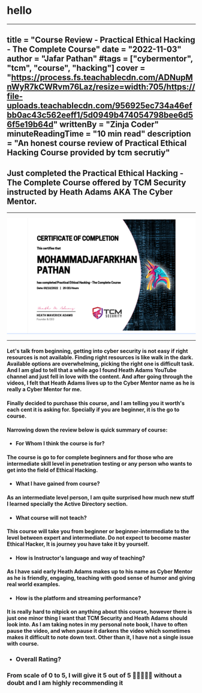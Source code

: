 # hello
---
title = "Course Review - Practical Ethical Hacking - The Complete Course"
date = "2022-11-03"
author = "Jafar Pathan"
#tags = ["cybermentor", "tcm", "course", "hacking"]
cover = "https://process.fs.teachablecdn.com/ADNupMnWyR7kCWRvm76Laz/resize=width:705/https://file-uploads.teachablecdn.com/956925ec734a46efbb0ac43c562eeff1/5d0949b474054798bee6d56f5e19b64d"
writtenBy = "Zinja Coder"
minuteReadingTime = "10 min read"
description = "An honest course review of Practical Ethical Hacking Course provided by tcm secrutiy"
---

## Just completed the Practical Ethical Hacking - The Complete Course offered by TCM Security instructed by Heath Adams AKA The Cyber Mentor.

---

![TCM Cert image](img/posts/tcm-practical/certificate.png)

---

#### Let's talk from beginning, getting into cyber security is not easy if right resources is not available. Finding right resources is like walk in the dark. Available options are overwhelming, picking the right one is difficult task. And I am glad to tell that a while ago I found Heath Adams YouTube channel and just fell in love with the content. And after going through the videos, I felt that Heath Adams lives up to the Cyber Mentor name as he is really a Cyber Mentor for me.

#### Finally decided to purchase this course, and I am telling you it worth's each cent it is asking for. Specially if you are beginner, it is the go to course.

#### Narrowing down the review below is quick summary of course:

- #### For Whom I think the course is for?
#### The course is go to for complete beginners and for those who are intermediate skill level in penetration testing or any person who wants to get into the field of Ethical Hacking.

- #### What I have gained from course?
#### As an intermediate level person, I am quite surprised how much new stuff I learned specially the Active Directory section.

- #### What course will not teach?
#### This course will take you from beginner or beginner-intermediate to the level between expert and intermediate. Do not expect to become master Ethical Hacker, It is journey you have take it by yourself.

- #### How is Instructor's language and way of teaching?
#### As I have said early Heath Adams makes up to his name as Cyber Mentor as he is friendly, engaging, teaching with good sense of humor and giving real world examples.

- #### How is the platform and streaming performance?
#### It is really hard to nitpick on anything about this course, however there is just one minor thing I want that TCM Security and Heath Adams should look into. As I am taking notes in my personal note book, I have to often pause the video, and when pause it darkens the video which sometimes makes it difficult to note down text. Other than it, I have not a single issue with course.

- ### Overall Rating?
### From scale of 0 to 5, I will give it 5 out of 5 🌟🌟🌟🌟🌟 without a doubt and I am highly recommending it